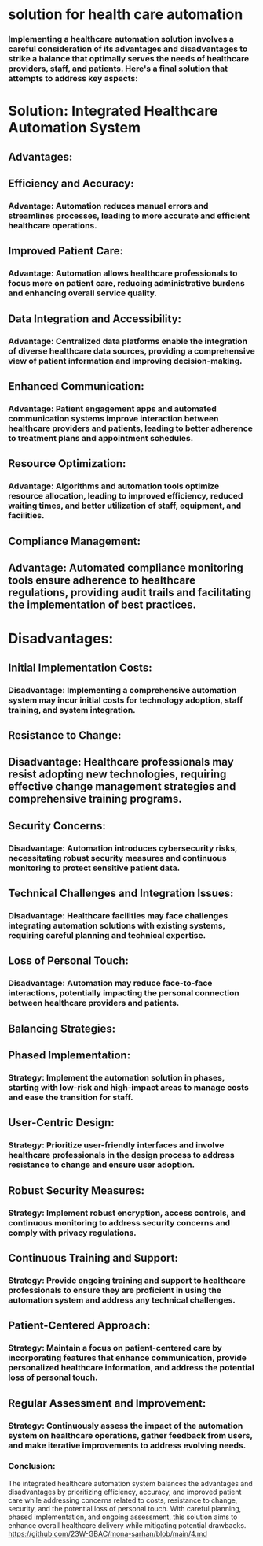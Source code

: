 # solution for health care automation
### Implementing a healthcare automation solution involves a careful consideration of its advantages and disadvantages to strike a balance that optimally serves the needs of healthcare providers, staff, and patients. Here's a final solution that attempts to address key aspects:

# Solution: Integrated Healthcare Automation System
## Advantages:
## Efficiency and Accuracy:

### Advantage: Automation reduces manual errors and streamlines processes, leading to more accurate and efficient healthcare operations.
## Improved Patient Care:

### Advantage: Automation allows healthcare professionals to focus more on patient care, reducing administrative burdens and enhancing overall service quality.
## Data Integration and Accessibility:

### Advantage: Centralized data platforms enable the integration of diverse healthcare data sources, providing a comprehensive view of patient information and improving decision-making.
## Enhanced Communication:

### Advantage: Patient engagement apps and automated communication systems improve interaction between healthcare providers and patients, leading to better adherence to treatment plans and appointment schedules.
## Resource Optimization:

### Advantage: Algorithms and automation tools optimize resource allocation, leading to improved efficiency, reduced waiting times, and better utilization of staff, equipment, and facilities.
## Compliance Management:

## Advantage: Automated compliance monitoring tools ensure adherence to healthcare regulations, providing audit trails and facilitating the implementation of best practices.
# Disadvantages:
## Initial Implementation Costs:

### Disadvantage: Implementing a comprehensive automation system may incur initial costs for technology adoption, staff training, and system integration.
## Resistance to Change:

## Disadvantage: Healthcare professionals may resist adopting new technologies, requiring effective change management strategies and comprehensive training programs.
## Security Concerns:

### Disadvantage: Automation introduces cybersecurity risks, necessitating robust security measures and continuous monitoring to protect sensitive patient data.
## Technical Challenges and Integration Issues:

### Disadvantage: Healthcare facilities may face challenges integrating automation solutions with existing systems, requiring careful planning and technical expertise.
## Loss of Personal Touch:

### Disadvantage: Automation may reduce face-to-face interactions, potentially impacting the personal connection between healthcare providers and patients.
## Balancing Strategies:
## Phased Implementation:

### Strategy: Implement the automation solution in phases, starting with low-risk and high-impact areas to manage costs and ease the transition for staff.
## User-Centric Design:

### Strategy: Prioritize user-friendly interfaces and involve healthcare professionals in the design process to address resistance to change and ensure user adoption.
## Robust Security Measures:

### Strategy: Implement robust encryption, access controls, and continuous monitoring to address security concerns and comply with privacy regulations.
## Continuous Training and Support:

### Strategy: Provide ongoing training and support to healthcare professionals to ensure they are proficient in using the automation system and address any technical challenges.
## Patient-Centered Approach:

### Strategy: Maintain a focus on patient-centered care by incorporating features that enhance communication, provide personalized healthcare information, and address the potential loss of personal touch.
## Regular Assessment and Improvement:

### Strategy: Continuously assess the impact of the automation system on healthcare operations, gather feedback from users, and make iterative improvements to address evolving needs.
### Conclusion:
The integrated healthcare automation system balances the advantages and disadvantages by prioritizing efficiency, accuracy, and improved patient care while addressing concerns related to costs, resistance to change, security, and the potential loss of personal touch. With careful planning, phased implementation, and ongoing assessment, this solution aims to enhance overall healthcare delivery while mitigating potential drawbacks.
https://github.com/23W-GBAC/mona-sarhan/blob/main/4.md






